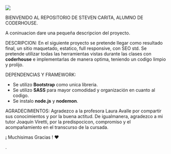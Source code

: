 ![](https://res.cloudinary.com/hdsqazxtw/image/upload/v1570710978/coderhouse.jpg)

BIENVENIDO AL REPOSITORIO DE STEVEN CARITA, ALUMNO DE CODERHOUSE.  

A coninuacion dare una pequeña descripcion del proyecto. 

DESCRIPCION: 
En el siguiente proyecto se pretende llegar como resultado final, un sitio maquetado, estatico, full responsive, con SEO std. Se pretende utilizar todas las herramientas vistas durante las clases con **coderhouse** e implementarlas de manera optima, teniendo un codigo limpio y prolijo.

DEPENDENCIAS Y FRAMEWORK:
- Se utilizo **Bootstrap** como unica libreria.
- Se utilizo **SASS** para mayor comodidad y organización en cuanto al codigo.
- Se instalo **node.js** y **nodemon**.

AGRADECIMIENTOS: 
Agradezco a la profesora Laura Avalle por compartir sus conocimientos y por la buena actitud.
De igualmanera, agradezco a mi tutor Joaquín Viretti, por la predispocicon, compromiso y el acompañamiento en el transcurso de la cursada.

¡ Muchisimas Gracias ! ❤

.







